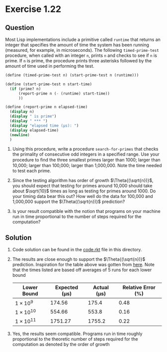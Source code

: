 # Exercise 1.22

## Question

Most Lisp implementations include a primitive called `runtime` that returns an integer that specifies the amount of time the system has been running (measured, for example, in microseconds). The following `timed-prime-test` procedure, when called with an integer `n`, prints `n` and checks to see if `n` is prime. If `n` is prime, the procedure prints three asterisks followed by the amount of time used in performing the test.

```scheme
(define (timed-prime-test n) (start-prime-test n (runtime)))

(define (start-prime-test n start-time)
  (if (prime? n)
      (report-prime n (- (runtime) start-time))
      ))

(define (report-prime n elapsed-time)
  (display n)
  (display " is prime")
  (display " *** ")
  (display "elapsed time (µs): ")
  (display elapsed-time)
  (newline)
  )
```

1. Using this procedure, write a procedure `search-for-primes` that checks the primality of consecutive odd integers in a specified range. Use your procedure to ﬁnd the three smallest primes larger than 1000; larger than 10,000; larger than 100,000; larger than 1,000,000. Note the time needed to test each prime.

2. Since the testing algorithm has order of growth $\Theta{(\sqrt{n})}$, you should expect that testing for primes around 10,000 should take about $\sqrt{10}$ times as long as testing for primes around 1000. Do your timing data bear this out? How well do the data for 100,000 and 1,000,000 support the $\Theta{(\sqrt{n})}$ prediction?

3. Is your result compatible with the notion that programs on your machine run in time proportional to the number of steps required for the computation?

## Solution

1. Code solution can be found in the [code.rkt](code.rkt) file in this directory.
2. The results are close enough to support the $\Theta{(\sqrt{n})}$ prediction. Inspiration for the table above was gotten from [here](https://www.timwoerner.de/posts/sicp/exercises/1/22/). Note that the times listed are based off averages of 5 runs for each lower bound

    | Lower Bound        | Expected (μs) | Actual (μs) | Relative Error (%) |
    | ------------------ | ------------- | ----------- | ------------------ |
    | $1\times{10^9}$    | 174.56        | 175.4       | 0.48               |
    | $1\times{10^{10}}$ | 554.66        | 553.8       | 0.16               |
    | $1\times{10^{11}}$ | 1751.27       | 1755.2      | 0.22               |

3. Yes, the results seem compatible. Programs run in time roughly proportional to the theoretic number of steps required for the computation as denoted by the order of growth
